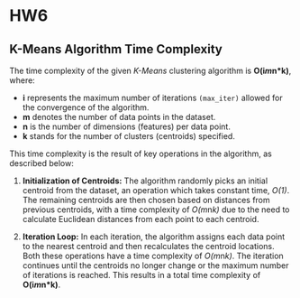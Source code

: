 # HW6

## K-Means Algorithm Time Complexity

The time complexity of the given *K-Means* clustering algorithm is  **O(i*m*n*k)**, where:

- **i** represents the maximum number of iterations ```(max_iter)``` allowed for the convergence of the algorithm.
- **m** denotes the number of data points in the dataset.
- **n** is the number of dimensions (features) per data point.
- **k** stands for the number of clusters (centroids) specified.

This time complexity is the result of key operations in the algorithm, as described below:

1. **Initialization of Centroids:** The algorithm randomly picks an initial centroid from the dataset, an operation which takes constant time, *O(1)*. The remaining centroids are then chosen based on distances from previous centroids, with a time complexity of *O(m*n*k)* due to the need to calculate Euclidean distances from each point to each centroid.

2. **Iteration Loop:** In each iteration, the algorithm assigns each data point to the nearest centroid and then recalculates the centroid locations. Both these operations have a time complexity of *O(m*n*k)*. The iteration continues until the centroids no longer change or the maximum number of iterations is reached. This results in a total time complexity of **O(i*m*n*k)**.

